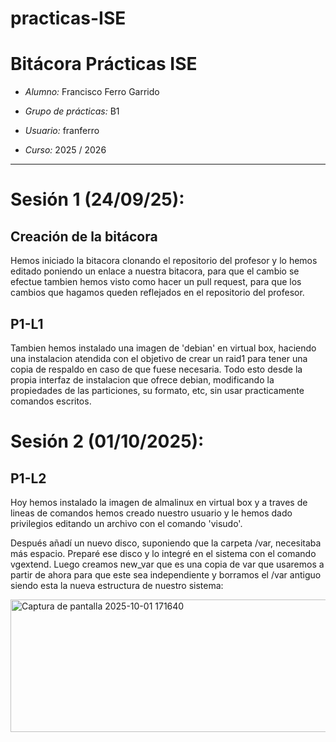 # practicas-ISE

# Bitácora Prácticas ISE

- *Alumno:* Francisco Ferro Garrido

- *Grupo de prácticas:* B1

- *Usuario:* franferro


- *Curso:* 2025 / 2026

---

# Sesión 1 (24/09/25): 
## Creación de la bitácora
Hemos iniciado la bitacora clonando el repositorio del profesor y lo hemos editado poniendo un enlace a nuestra bitacora, para que el cambio se efectue tambien hemos visto como hacer un pull request, para que los cambios que hagamos queden reflejados en el repositorio del profesor.

## P1-L1
Tambien hemos instalado una imagen de 'debian' en virtual box, haciendo una instalacion atendida con el objetivo de crear un raid1 para tener una copia de respaldo en caso de que fuese necesaria. Todo esto desde la propia interfaz de instalacion que ofrece debian, modificando la propiedades de las particiones, su formato, etc, sin usar practicamente comandos escritos.

# Sesión 2 (01/10/2025):
## P1-L2
Hoy hemos instalado la imagen de almalinux en virtual box y a traves de lineas de comandos hemos creado nuestro usuario y le hemos dado privilegios editando un archivo con el comando 'visudo'.

Después añadí un nuevo disco, suponiendo que la carpeta /var, necesitaba más espacio. Preparé ese disco y lo integré en el sistema con el comando vgextend.
Luego creamos new_var que es una copia de var que usaremos a partir de ahora para que este sea independiente y borramos el /var antiguo siendo esta la nueva estructura de nuestro sistema:

<img width="892" height="212" alt="Captura de pantalla 2025-10-01 171640" src="https://github.com/user-attachments/assets/600559d6-98c8-4cc8-ac32-59357bb0f8d1" />


